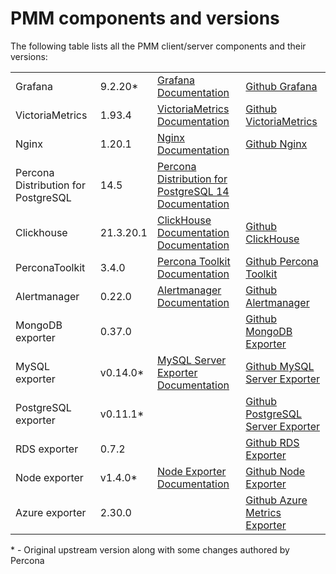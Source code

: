 # PMM components and versions

The following table lists all the PMM client/server components and their versions:

|  | |  |      |
|---|---|---|----|
| Grafana  | 9.2.20*    | [Grafana Documentation](https://grafana.com/docs/grafana/latest/)|[Github Grafana](https://github.com/percona-platform/grafana)|
| VictoriaMetrics| 1.93.4    | [VictoriaMetrics Documentation](https://docs.victoriametrics.com/)|[Github VictoriaMetrics](https://github.com/VictoriaMetrics/VictoriaMetrics)    |
| Nginx    | 1.20.1 | [Nginx Documentation](http://nginx.org/en/docs/)|[Github Nginx](https://github.com/nginx/nginx-releases)                                                    |
| Percona Distribution for PostgreSQL  | 14.5    | [Percona Distribution for PostgreSQL 14 Documentation](https://www.percona.com/doc/postgresql/LATEST/index.html)|              |
| Clickhouse| 21.3.20.1 |[ClickHouse Documentation Documentation](https://clickhouse.com/docs/en/)|[Github ClickHouse](https://github.com/ClickHouse/ClickHouse)|
| PerconaToolkit  | 3.4.0    | [Percona Toolkit Documentation](https://www.percona.com/doc/percona-toolkit/3.0/index.html)|[Github Percona Toolkit](https://github.com/percona/percona-toolkit)|
| Alertmanager  | 0.22.0   | [Alertmanager Documentation](https://prometheus.io/docs/alerting/latest/alertmanager/)|[Github Alertmanager](https://github.com/prometheus/alertmanager)|
| MongoDB exporter  | 0.37.0    | |[Github MongoDB Exporter](https://github.com/percona/mongodb_exporter)|
| MySQL exporter| v0.14.0*   | [MySQL Server Exporter Documentation](https://grafana.com/oss/prometheus/exporters/mysql-exporter/)|[Github MySQL Server Exporter](https://github.com/percona/mysqld_exporter)    |
| PostgreSQL exporter| v0.11.1*   |            |[Github PostgreSQL Server Exporter](https://github.com/percona/postgres_exporter)    |
| RDS exporter  | 0.7.2    | |[Github RDS Exporter](https://github.com/percona/rds_exporter)|
| Node exporter | v1.4.0*  | [Node Exporter Documentation](https://prometheus.io/docs/guides/node-exporter/)|[Github Node Exporter](https://github.com/percona/node_exporter)    |
| Azure exporter| 2.30.0   |            | [Github Azure Metrics Exporter](https://github.com/percona/azure_metrics_exporter)    |

\* - Original upstream version along with some changes authored by Percona

